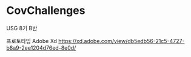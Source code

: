 # CovChallenges
USG 8기 B반


프로토타입
Adobe Xd https://xd.adobe.com/view/db5edb56-21c5-4727-b8a9-2ee1204d76ed-8e0d/
